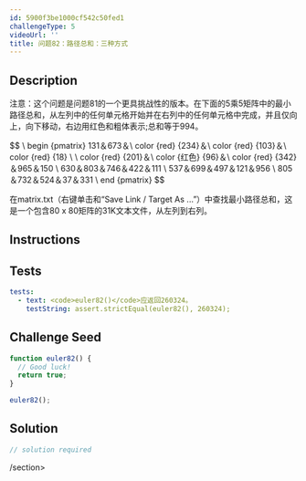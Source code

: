 ```yaml
---
id: 5900f3be1000cf542c50fed1
challengeType: 5
videoUrl: ''
title: 问题82：路径总和：三种方式
---
```


## Description
<section id="description">注意：这个问题是问题81的一个更具挑战性的版本。在下面的5乘5矩阵中的最小路径总和，从左列中的任何单元格开始并在右列中的任何单元格中完成，并且仅向上，向下移动，右边用红色和粗体表示;总和等于994。 <p> $$ \ begin {pmatrix} 131＆673＆\ color {red} {234}＆\ color {red} {103}＆\ color {red} {18} \ \ color {red} {201}＆\ color {红色} {96}＆\ color {red} {342}＆965＆150 \ 630＆803＆746＆422＆111 \ 537＆699＆497＆121＆956 \ 805＆732＆524＆37＆331 \ end {pmatrix} $$ </p><p>在matrix.txt（右键单击和“Save Link / Target As ...”）中查找最小路径总和，这是一个包含80 x 80矩阵的31K文本文件，从左列到右列。 </p></section>

## Instructions
<section id="instructions">
</section>

## Tests
<section id='tests'>

```yml
tests:
  - text: <code>euler82()</code>应返回260324。
    testString: assert.strictEqual(euler82(), 260324);

```

</section>

## Challenge Seed
<section id='challengeSeed'>

<div id='js-seed'>

```js
function euler82() {
  // Good luck!
  return true;
}

euler82();

```

</div>



</section>

## Solution
<section id='solution'>

```js
// solution required
```

/section>
